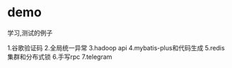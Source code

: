 # demo
学习,测试的例子

1.谷歌验证码
2.全局统一异常
3.hadoop api
4.mybatis-plus和代码生成
5.redis 集群和分布式锁
6.手写rpc
7.telegram